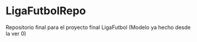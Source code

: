 # LigaFutbolRepo
Repositorio final para el proyecto final LigaFutbol (Modelo ya hecho desde la ver 0)
